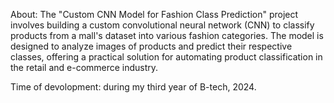 About: The "Custom CNN Model for Fashion Class Prediction" project involves building a custom convolutional neural network (CNN) to classify products from a mall's dataset into various fashion categories. The model is designed to analyze images of products and predict their respective classes, offering a practical solution for automating product classification in the retail and e-commerce industry.

Time of devolopment: during my third year of B-tech, 2024.
